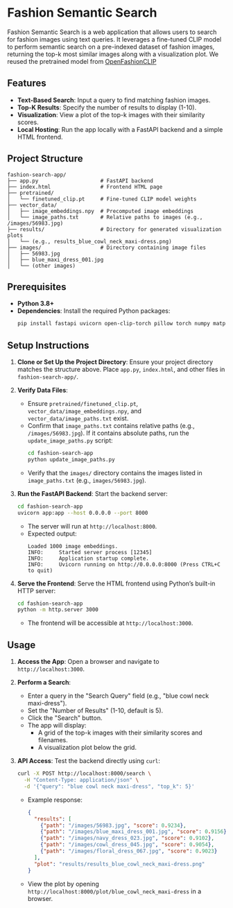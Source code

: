# Fashion Semantic Search

Fashion Semantic Search is a web application that allows users to search for fashion images using text queries. It leverages a fine-tuned CLIP model to perform semantic search on a pre-indexed dataset of fashion images, returning the top-k most similar images along with a visualization plot. We reused the pretrained model from [OpenFashionCLIP](https://github.com/aimagelab/open-fashion-clip)

## Features
- **Text-Based Search**: Input a query to find matching fashion images.
- **Top-K Results**: Specify the number of results to display (1-10).
- **Visualization**: View a plot of the top-k images with their similarity scores.
- **Local Hosting**: Run the app locally with a FastAPI backend and a simple HTML frontend.

## Project Structure
```
fashion-search-app/
├── app.py                    # FastAPI backend
├── index.html                # Frontend HTML page
├── pretrained/
│   └── finetuned_clip.pt     # Fine-tuned CLIP model weights
├── vector_data/
│   ├── image_embeddings.npy  # Precomputed image embeddings
│   └── image_paths.txt       # Relative paths to images (e.g., /images/56983.jpg)
├── results/                  # Directory for generated visualization plots
│   └── (e.g., results_blue_cowl_neck_maxi-dress.png)
├── images/                   # Directory containing image files
│   ├── 56983.jpg
│   ├── blue_maxi_dress_001.jpg
│   └── (other images)
```

## Prerequisites
- **Python 3.8+**
- **Dependencies**: Install the required Python packages:
  ```bash
  pip install fastapi uvicorn open-clip-torch pillow torch numpy matplotlib pydantic
  ```

## Setup Instructions
1. **Clone or Set Up the Project Directory**:
   Ensure your project directory matches the structure above. Place `app.py`, `index.html`, and other files in `fashion-search-app/`.

2. **Verify Data Files**:
   - Ensure `pretrained/finetuned_clip.pt`, `vector_data/image_embeddings.npy`, and `vector_data/image_paths.txt` exist.
   - Confirm that `image_paths.txt` contains relative paths (e.g., `/images/56983.jpg`). If it contains absolute paths, run the `update_image_paths.py` script:
     ```bash
     cd fashion-search-app
     python update_image_paths.py
     ```
   - Verify that the `images/` directory contains the images listed in `image_paths.txt` (e.g., `images/56983.jpg`).

3. **Run the FastAPI Backend**:
   Start the backend server:
   ```bash
   cd fashion-search-app
   uvicorn app:app --host 0.0.0.0 --port 8000
   ```
   - The server will run at `http://localhost:8000`.
   - Expected output:
     ```
     Loaded 1000 image embeddings.
     INFO:     Started server process [12345]
     INFO:     Application startup complete.
     INFO:     Uvicorn running on http://0.0.0.0:8000 (Press CTRL+C to quit)
     ```

4. **Serve the Frontend**:
   Serve the HTML frontend using Python’s built-in HTTP server:
   ```bash
   cd fashion-search-app
   python -m http.server 3000
   ```
   - The frontend will be accessible at `http://localhost:3000`.

## Usage
1. **Access the App**:
   Open a browser and navigate to `http://localhost:3000`.

2. **Perform a Search**:
   - Enter a query in the "Search Query" field (e.g., "blue cowl neck maxi-dress").
   - Set the "Number of Results" (1-10, default is 5).
   - Click the "Search" button.
   - The app will display:
     - A grid of the top-k images with their similarity scores and filenames.
     - A visualization plot below the grid.

3. **API Access**:
   Test the backend directly using `curl`:
   ```bash
   curl -X POST http://localhost:8000/search \
     -H "Content-Type: application/json" \
     -d '{"query": "blue cowl neck maxi-dress", "top_k": 5}'
   ```
   - Example response:
     ```json
     {
       "results": [
         {"path": "/images/56983.jpg", "score": 0.9234},
         {"path": "/images/blue_maxi_dress_001.jpg", "score": 0.9156},
         {"path": "/images/navy_dress_023.jpg", "score": 0.9102},
         {"path": "/images/cowl_dress_045.jpg", "score": 0.9054},
         {"path": "/images/floral_dress_067.jpg", "score": 0.9023}
       ],
       "plot": "results/results_blue_cowl_neck_maxi-dress.png"
     }
     ```
   - View the plot by opening `http://localhost:8000/plot/blue_cowl_neck_maxi-dress` in a browser.
